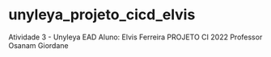 # unyleya_projeto_cicd_elvis
Atividade 3 - Unyleya EAD
Aluno: Elvis Ferreira
PROJETO CI 2022
Professor Osanam Giordane
